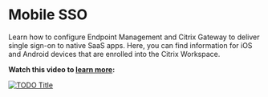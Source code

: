 ﻿---
layout: doc
h3InToc: true
contributedBy: Frank Srp
description: Single sign-on to native mobile applications via Citrix Gateway.
---
# Mobile SSO

Learn how to configure Endpoint Management and Citrix Gateway to deliver single sign-on to native SaaS apps. Here, you can find information for iOS and Android devices that are enrolled into the Citrix Workspace.  

**Watch this video to [learn more](https://www.youtube.com/watch?v=VIwxcDI6t9Y&feature=youtu.be):**

[![TODO Title](/en-us/tech-zone/learn/media/shared_video-placeholder.png)](https://www.youtube.com/watch?v=VIwxcDI6t9Y&feature=youtu.be)
